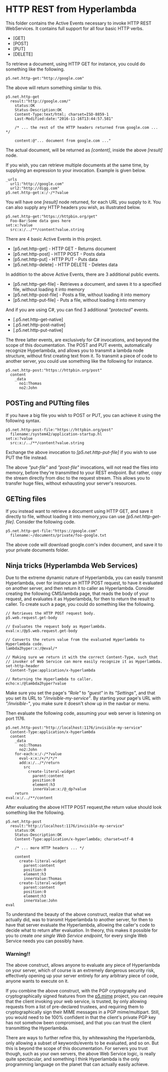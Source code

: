 HTTP REST from Hyperlambda
===============

This folder contains the Active Events necessary to invoke HTTP REST WebServices. It contains full support for all four basic HTTP verbs.

* [GET]
* [POST]
* [PUT]
* [DELETE]

To retrieve a document, using HTTP GET for instance, you could do something like the following.

```
p5.net.http-get:"http://google.com"
```

The above will return something similar to this.

```
p5.net.http-get
  result:"http://google.com/"
    status:OK
    Status-Description:OK
    Content-Type:text/html; charset=ISO-8859-1
    Last-Modified:date:"2016-11-16T13:44:57.581"

    /* ... the rest of the HTTP headers returned from google.com ... */

    content:@"... document from google.com ..."
```

The actual document, will be returned as *[content]*, inside the above *[result]* node.

If you wish, you can retrieve multiple documents at the same time, by supplying an expression to your invocation. Example is given below.

```
_urls
  url1:"http://google.com"
  url2:"http://digg.com"
p5.net.http-get:x:/-/*?value
```

You will have one *[result]* node returned, for each URL you supply to it. You can also supply any HTTP headers you wish, as illustrated below.

```
p5.net.http-get:"https://httpbin.org/get"
  Foo-Bar:Some data goes here
set:x:?value
  src:x:/../**/content?value.string
```

There are 4 basic Active Events in this project.

* [p5.net.http-get] - HTTP GET - Returns document
* [p5.net.http-post] - HTTP POST - Posts data
* [p5.net.http-put] - HTTP PUT - Puts data
* [p5.net.http-delete] - HTTP DELETE - Deletes data

In addition to the above Active Events, there are 3 additional public events.

* [p5.net.http-get-file] - Retrieves a document, and saves it to a specified file, without loading it into memory
* [p5.net.http-post-file] - Posts a file, without loading it into memory
* [p5.net.http-put-file] - Puts a file, without loading it into memory

And if you are using C#, you can find 3 additional _"protected"_ events.

* [.p5.net.http-get-native]
* [.p5.net.http-post-native]
* [.p5.net.http-put-native]

The three latter events, are exclusively for C# invocations, and beyond the scope of this documentation. The POST and PUT events, automatically recognize
Hyperlambda, and allows you to transmit a lambda node structure, without first creating text from it. To transmit a piece of code to another server, you could
use something like the following for instance.

```
p5.net.http-post:"https://httpbin.org/post"
  content
    _data
      no1:Thomas
      no2:John
```

## POSTing and PUTting files

If you have a big file you wish to POST or PUT, you can achieve it using the following syntax.

```
p5.net.http-post-file:"https://httpbin.org/post"
  filename:/system42/application-startup.hl
set:x:?value
  src:x:/../**/content?value.string
```

Exchange the above invocation to *[p5.net.http-put-file]* if you wish to use PUT the file instead.

The above _"put-file"_ and _"post-file"_ invocations, will not read the files into memory, before they're transmitted to your REST endpoint. But rather,
copy the stream directly from disc to the request stream. This allows you to transfer huge files, without exhausting your server's resources.

## GETting files

If you instead want to retrieve a document using HTTP GET, and save it directly to file, without loading it into memory,you can use *[p5.net.http-get-file]*.
Consider the following code.

```
p5.net.http-get-file:"https://google.com"
  filename:~/documents/private/foo-google.txt
```

The above code will download google.com's index document, and save it to your private documents folder.

## Ninja tricks (Hyperlambda Web Services)

Due to the extreme dynamic nature of Hyperlambda, you can easily transmit Hyperlambda, over for instance an HTTP POST request, to have it evaluated on 
another server, and then return it to caller as Hyperlambda. Consider creating the following CMS/lambda page, that reads the body of your request, 
and evaluates it as Hyperlambda, for then to return the result to caller. To create such a page, you could do something like the following.

```
// Retrieves the HTTP POST request body.
p5.web.request.get-body

// Evaluates the request body as Hyperlambda.
eval:x:/@p5.web.request.get-body

// Converts the return value from the evaluated Hyperlambda to Hyperlambda code.
lambda2hyper:x:/@eval/*

// Making sure we return it with the correct Content-Type, such that
// invoker of Web Service can more easily recognize it as Hyperlambda.
set-http-header
  Content-Type:application/x-hyperlambda

// Returning the Hyperlambda to caller.
echo:x:/@lambda2hyper?value
```

Make sure you set the page's _"Role"_ to _"guest"_ in its _"Settings"_, and that you set its URL to _"/invisible-my-service"_. By starting your page's URL
with _"/invisible-"_, you make sure it doesn't show up in the navbar or menu.

Then evaluate the following code, assuming your web server is listening on port 1176.

```
p5.net.http-post:"http://localhost:1176/invisible-my-service"
  Content-Type:application/x-hyperlambda
  content
    _data
      no1:Thomas
      no2:John
    for-each:x:/-/*?value
      eval-x:x:/+/*/*/*
      add:x:/../*/return
        src
          create-literal-widget
            parent:content
            position:0
            element:h3
            innerValue:x:/@_dp?value
    return
eval:x:/../**/content
```

After evaluating the above HTTP POST request,the return value should look something like the following.

```
p5.net.http-post
  result:"http://localhost:1176/invisible-my-service"
    status:OK
    Status-Description:OK
    Content-Type:application/x-hyperlambda; charset=utf-8

    /* ... more HTTP headers ... */

    content
      create-literal-widget
        parent:content
        position:0
        element:h3
        innerValue:Thomas
      create-literal-widget
        parent:content
        position:0
        element:h3
        innerValue:John
eval
```

To understand the beauty of the above construct, realize that what we actually did, was to transmit Hyperlambda to another server, for then to have
that server evaluate the Hyperlambda, allowing the caller's code to decide what to return after evaluation. In theory, this makes it possible for you
to create _one single Web Service endpoint_, for every single Web Service needs you can possibly have.

### Warning!!

The above construct, allows anyone to evaluate any piece of Hyperlambda on your server, which of course is an extremely dangerous security risk, effectively
opening up your server entirely for any arbitrary piece of code, anyone wants to execute on it.

If you combine the above construct, with the PGP cryptography and cryptographically signed features from the [p5.mime](/plugins/extras/p5.mime/) project,
you can require that the client invoking your web service, is trusted, by only allowing requests from a list of pre-declared trustees, and requiring them
to cryptographically sign their MIME messages in a PGP mime/multipart. Still, you would need to be 100% confident in that the client's private PGP key has
not somehow been compromised, and that you can trust the client transmitting the Hyperlambda.

There are ways to further refine this, by whitewashing the Hyperlambda, only allowing a subset of keywords/events to be evaluated, and so on. But this
is beyond the scope of this documentation. For servers you trust though, such as your own servers, the above Web Service logic, is really quite spectacular,
and something I think Hyperlambda is the only programming language on the planet that can actually easily achieve.

